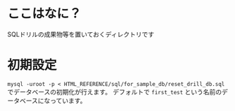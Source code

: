 # ここはなに？
SQLドリルの成果物等を置いておくディレクトリです

# 初期設定
`mysql -uroot -p < HTML_REFERENCE/sql/for_sample_db/reset_drill_db.sql`
でデータベースの初期化が行えます。
デフォルトで `first_test` という名前のデータベースになっています。
